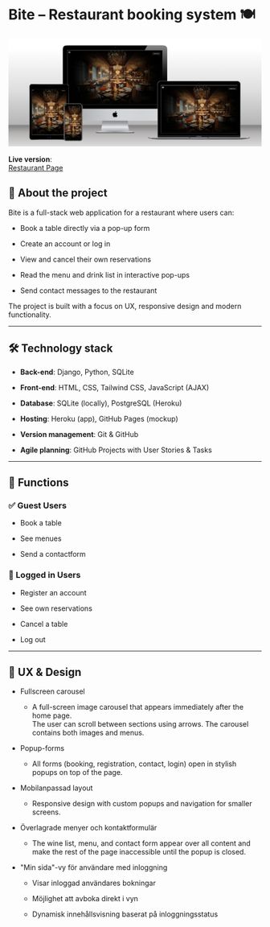 # Bite – Restaurant booking system 🍽️

![mockup](<static/img/mockup p4.png>) 


**Live version**: <br>
<a href="https://my-restaurant-booking-project-9719877ce119.herokuapp.com/">Restaurant Page</a>  


## 📖 About the project

Bite is a full-stack web application for a restaurant where users can:

- Book a table directly via a pop-up form

- Create an account or log in

- View and cancel their own reservations

- Read the menu and drink list in interactive pop-ups

- Send contact messages to the restaurant

The project is built with a focus on UX, responsive design and modern functionality.

---

## 🛠️ Technology stack

- **Back-end**: Django, Python, SQLite

- **Front-end**: HTML, CSS, Tailwind CSS, JavaScript (AJAX)

- **Database**: SQLite (locally), PostgreSQL (Heroku)

- **Hosting**: Heroku (app), GitHub Pages (mockup)

- **Version management**: Git & GitHub

- **Agile planning**: GitHub Projects with User Stories & Tasks

---


## 📂 Functions

### ✅ Guest Users

- Book a table

- See menues

- Send a contactform

### 🔐 Logged in Users

- Register an account

- See own reservations

- Cancel a table 

- Log out

---


## 🎨 UX & Design 


- Fullscreen carousel

    - A full-screen image carousel that appears immediately after the home page. 
<br>The user can scroll between sections using arrows. The carousel contains both images and menus.

- Popup-forms

    - All forms (booking, registration, contact, login) open in stylish popups on top of the page.

- Mobilanpassad layout

    -  Responsive design with custom popups and navigation for smaller screens.

- Överlagrade menyer och kontaktformulär

    -  The wine list, menu, and contact form appear over all content and make the rest of the page inaccessible until the popup is closed.

- "Min sida"-vy för användare med inloggning

    - Visar inloggad användares bokningar

    - Möjlighet att avboka direkt i vyn

    - Dynamisk innehållsvisning baserat på inloggningsstatus

